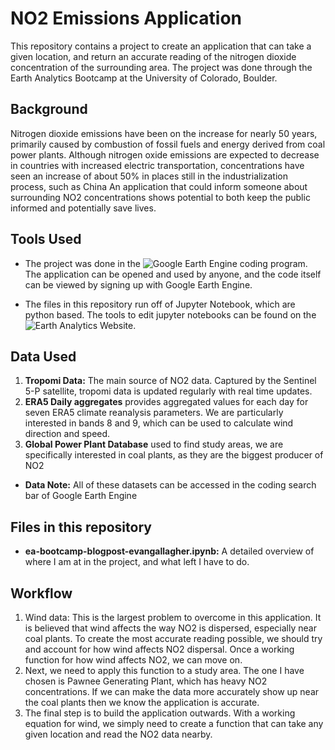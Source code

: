 # NO2 Emissions Application
This repository contains a project to create an application that can take a given location, and return an accurate reading of the nitrogen dioxide concentration of the surrounding area. The project was done through the Earth Analytics Bootcamp at the University of Colorado, Boulder.

## Background
Nitrogen dioxide emissions have been on the increase for nearly 50 years, primarily caused by combustion of fossil fuels and energy derived from coal power plants. Although nitrogen oxide emissions are expected to decrease in countries with increased electric transportation, concentrations have seen an increase of about 50% in places still in the industrialization process, such as China An application that could inform someone about surrounding NO2 concentrations shows potential to both keep the public informed and potentially save lives.

## Tools Used
* The project was done in the ![Google Earth Engine coding program.](https://earthengine.google.com/) The application can be opened and used by anyone, and the code itself can be viewed by signing up with Google Earth Engine.  

* The files in this repository run off of Jupyter Notebook, which are python based. The tools to edit jupyter notebooks can be found on the ![Earth Analytics Website.](https://www.earthdatascience.org/)

## Data Used
1. **Tropomi Data:** The main source of NO2 data. Captured by the Sentinel 5-P satellite, tropomi data is updated regularly with real time updates.
2. **ERA5 Daily aggregates** provides aggregated values for each day for seven ERA5 climate reanalysis parameters. We are particularly interested in bands 8 and 9, which can be used to calculate wind direction and speed.
3. **Global Power Plant Database** used to find study areas, we are specifically interested in coal plants, as they are the biggest producer of NO2

* **Data Note:** All of these datasets can be accessed in the coding search bar of Google Earth Engine

## Files in this repository
* **ea-bootcamp-blogpost-evangallagher.ipynb:** A detailed overview of where I am at in the project, and what left I have to do.

## Workflow
1. Wind data: This is the largest problem to overcome in this application. It is believed that wind affects the way NO2 is dispersed, especially near coal plants. To create the most accurate reading possible, we should try and account for how wind affects NO2 dispersal. Once a working function for how wind affects NO2, we can move on.
2. Next, we need to apply this function to a study area. The one I have chosen is Pawnee Generating Plant, which has heavy NO2 concentrations. If we can make the data more accurately show up near the coal plants then we know the application is accurate.
3. The final step is to build the application outwards. With a working equation for wind, we simply need to create a function that can take any given location and read the NO2 data nearby. 
